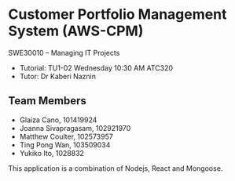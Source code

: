 # Customer Portfolio Management System (AWS-CPM)
SWE30010 – Managing IT Projects
- Tutorial: TU1-02 Wednesday 10:30 AM ATC320
- Tutor: Dr Kaberi Naznin

## Team Members

- Glaiza Cano, 101419924
- Joanna Sivapragasam, 102921970
- Matthew Coulter, 102573957
- Ting Pong Wan, 103509034
- Yukiko Ito, 1028832

This application is a combination of Nodejs, React and Mongoose.
